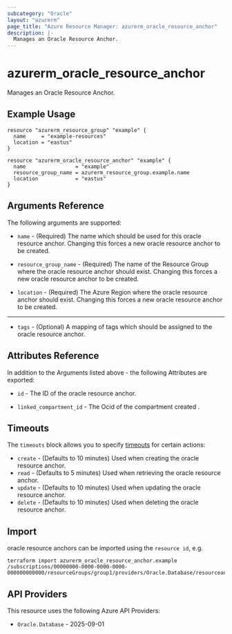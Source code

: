```yaml
---
subcategory: "Oracle"
layout: "azurerm"
page_title: "Azure Resource Manager: azurerm_oracle_resource_anchor"
description: |-
  Manages an Oracle Resource Anchor.
---
```


# azurerm_oracle_resource_anchor

Manages an Oracle Resource Anchor.

## Example Usage

```hcl
resource "azurerm_resource_group" "example" {
  name     = "example-resources"
  location = "eastus"
}

resource "azurerm_oracle_resource_anchor" "example" {
  name                = "example"
  resource_group_name = azurerm_resource_group.example.name
  location            = "eastus"
}
```

## Arguments Reference

The following arguments are supported:

* `name` - (Required) The name which should be used for this oracle resource anchor. Changing this forces a new oracle resource anchor to be created.

* `resource_group_name` - (Required) The name of the Resource Group where the oracle resource anchor should exist. Changing this forces a new oracle resource anchor to be created.

* `location` - (Required) The Azure Region where the oracle resource anchor should exist. Changing this forces a new oracle resource anchor to be created.

---

* `tags` - (Optional) A mapping of tags which should be assigned to the oracle resource anchor.

## Attributes Reference

In addition to the Arguments listed above - the following Attributes are exported: 

* `id` - The ID of the oracle resource anchor.

* `linked_compartment_id` - The Ocid of the compartment created .

## Timeouts

The `timeouts` block allows you to specify [timeouts](https://developer.hashicorp.com/terraform/language/resources/configure#define-operation-timeouts) for certain actions:

* `create` - (Defaults to 10 minutes) Used when creating the oracle  resource anchor.
* `read` - (Defaults to 5 minutes) Used when retrieving the oracle resource anchor.
* `update` - (Defaults to 10 minutes) Used when updating the oracle resource anchor.
* `delete` - (Defaults to 10 minutes) Used when deleting the oracle resource anchor.

## Import

oracle resource anchors can be imported using the `resource id`, e.g.

```shell
terraform import azurerm_oracle_resource_anchor.example /subscriptions/00000000-0000-0000-0000-000000000000/resourceGroups/group1/providers/Oracle.Database/resourceanchors/example
```

## API Providers
<!-- This section is generated, changes will be overwritten -->
This resource uses the following Azure API Providers:

* `Oracle.Database` - 2025-09-01
